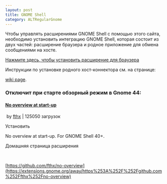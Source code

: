 ```yaml
---
layout: post
title: GNOME Shell
category: ALTRegularGnome
---
```



Чтобы управлять расширениями GNOME Shell с помощью этого сайта, необходимо установить интеграцию GNOME Shell, которая состоит из двух частей: расширение браузера и родное приложение для обмена сообщениями на хосте. 

[Нажмите здесь, чтобы установить расширение для браузера](https://extensions.gnome.org/extension/4099/no-overview/# "Установите расширение браузера для интеграции GNOME Shell")

Инструкции по установке родного хост-коннектора см. на странице: 

[wiki page](https://wiki.gnome.org/Projects/GnomeShellIntegrationForChrome/Installation).

### Отключит при старте обзорный режим в Gnome 44:

#### <u>No overview at start-up</u>


 by [fthx](https://extensions.gnome.org/accounts/profile/fthx) | 125050 загрузок

Установить

No overview at start-up. For GNOME Shell 40+.

Домашняя страница расширения

 

[https://github.com/fthx/no-overview](https://extensions.gnome.org/away/https%253A%252F%252Fgithub.com%252Ffthx%252Fno-overview)